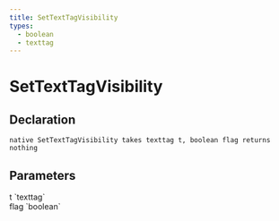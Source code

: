 ```yaml
---
title: SetTextTagVisibility
types:
  - boolean
  - texttag
---
```


# SetTextTagVisibility

## Declaration

```
native SetTextTagVisibility takes texttag t, boolean flag returns nothing
```

## Parameters
<dl>
  <dt>t `texttag`</dt>
  <dd></dd>

  <dt>flag `boolean`</dt>
  <dd></dd>
</dl>